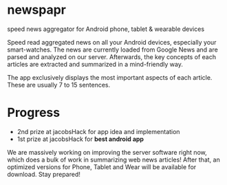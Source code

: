 newspapr
========

speed news aggregator for Android phone, tablet &amp; wearable devices

Speed read aggregated news on all your Android devices, especially your smart-watches. 
The news are currently loaded from Google News and are parsed and analyzed on our server.
Afterwards, the key concepts of each articles are extracted and summarized in a mind-friendly way.

The app exclusively displays the most important aspects of each article. These are usually 7 to 15 sentences.


Progress
=========
- 2nd prize at jacobsHack for app idea and implementation
- 1st prize at jacobsHack for <b>best android app</b>

We are massively working on improving the server software right now, which does a bulk of work in summarizing web news articles! After that, an optimized versions for Phone, Tablet and Wear will be available for download. Stay prepared!



